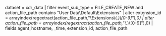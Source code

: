 dataset = xdr_data
| filter event_sub_type = FILE_CREATE_NEW and action_file_path contains "User Data\Default\Extensions"
| alter extension_id = arrayindex(regextract(action_file_path,"\\Extensions\\(.*)\\[0-9]"),0)
| alter action_file_path = arrayindex(regextract(action_file_path,"(.*)\\[0-9]"),0)
| fields agent_hostname, _time, extension_id, action_file_path